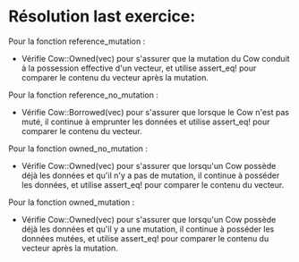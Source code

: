 # Résolution last exercice:

Pour la fonction reference_mutation :
- Vérifie Cow::Owned(vec) pour s'assurer que la mutation du Cow conduit à la possession effective d'un vecteur, et utilise assert_eq! pour comparer le contenu du vecteur après la mutation.

Pour la fonction reference_no_mutation :
- Vérifie Cow::Borrowed(vec) pour s'assurer que lorsque le Cow n'est pas muté, il continue à emprunter les données et utilise assert_eq! pour comparer le contenu du vecteur.

Pour la fonction owned_no_mutation :
- Vérifie Cow::Owned(vec) pour s'assurer que lorsqu'un Cow possède déjà les données et qu'il n'y a pas de mutation, il continue à posséder les données, et utilise assert_eq! pour comparer le contenu du vecteur.

Pour la fonction owned_mutation :
- Vérifie Cow::Owned(vec) pour s'assurer que lorsqu'un Cow possède déjà les données et qu'il y a une mutation, il continue à posséder les données mutées, et utilise assert_eq! pour comparer le contenu du vecteur après la mutation.